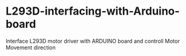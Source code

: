 # L293D-interfacing-with-Arduino-board
Interface L293D motor driver  with ARDUINO board and controll Motor Movement direction

